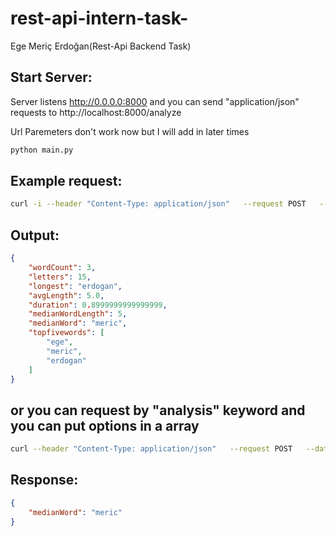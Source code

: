# rest-api-intern-task-
Ege Meriç Erdoğan(Rest-Api Backend Task)  

 ## Start Server:
 Server listens http://0.0.0.0:8000 and you can send "application/json" requests to http://localhost:8000/analyze
 
 Url Paremeters don't work now but I will add in later times
 ```sh
 python main.py 
 ```
 ## Example request:
```sh
curl -i --header "Content-Type: application/json"   --request POST   --data '{"text":"ege meric erdogan"}'   http://localhost:8000/analyze
```
## Output:
```json
{
    "wordCount": 3,
    "letters": 15,
    "longest": "erdogan",
    "avgLength": 5.0,
    "duration": 0.8999999999999999,
    "medianWordLength": 5,
    "medianWord": "meric",
    "topfivewords": [
        "ege",
        "meric",
        "erdogan"
    ]
}
``` 
## or you can request by "analysis" keyword and you can put options in a array
```sh
curl --header "Content-Type: application/json"   --request POST   --data '{"text":"ege meric erdogan","analysis": ["medianWord"]}'   http://127.0.0.1:8000/analyze
```
## Response:
```json
{
    "medianWord": "meric"
}
```
